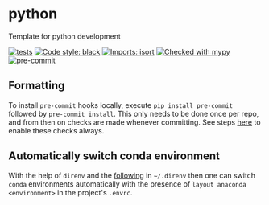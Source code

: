 # python

Template for python development

[![tests](https://github.com/paddyroddy/python-template/actions/workflows/deploy.yml/badge.svg)](https://github.com/paddyroddy/python-template/actions/workflows/deploy.yml)
[![Code style: black](https://img.shields.io/badge/code%20style-black-000000.svg)](https://github.com/psf/black)
[![Imports: isort](https://img.shields.io/badge/%20imports-isort-%231674b1?style=flat&labelColor=ef8336)](https://pycqa.github.io/isort/)
[![Checked with mypy](http://www.mypy-lang.org/static/mypy_badge.svg)](http://mypy-lang.org/)
[![pre-commit](https://img.shields.io/badge/pre--commit-enabled-brightgreen?logo=pre-commit&logoColor=white)](https://github.com/pre-commit/pre-commit)

## Formatting

To install `pre-commit` hooks locally, execute `pip install pre-commit`
followed by `pre-commit install`. This only needs to be done once per repo,
and from then on checks are made whenever committing. See steps
[here](https://pre-commit.com/#automatically-enabling-pre-commit-on-repositories)
to enable these checks always.

## Automatically switch conda environment

With the help of `direnv` and the
[following](https://github.com/paddyroddy/dotfiles/blob/main/direnv/.direnvrc)
in `~/.direnv` then one can switch `conda` environments automatically with the
presence of `layout anaconda <environment>` in the project's `.envrc`.
